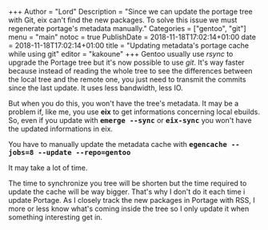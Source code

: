+++
Author = "Lord"
Description = "Since we can update the portage tree with Git, eix can't find the new packages. To solve this issue we must regenerate portage's metadata manually."
Categories = ["gentoo", "git"]
menu = "main"
notoc = true
PublishDate = 2018-11-18T17:02:14+01:00
date = 2018-11-18T17:02:14+01:00
title = "Updating metadata's portage cache while using git"
editor = "kakoune"
+++
Gentoo usually use *rsync* to upgrade the Portage tree but it's now possible to use *git*.
It's way faster because instead of reading the whole tree to see the differences between the local tree and the remote one, you just need to transmit the commits since the last update.
It uses less bandwidth, less IO.

But when you do this, you won't have the tree's metadata.
It may be a problem if, like me, you use **eix** to get informations concerning local ebuilds.
So, even if you update with **<samp>emerge --sync</samp>** or **<samp>eix-sync</samp>** you won't have the updated informations in eix.

You have to manually update the metadata cache with **<samp>egencache --jobs=8 --update --repo=gentoo</samp>**

It may take a lot of time.

The time to synchronize you tree will be shorten but the time required to update the cache will be way bigger.
That's why I don't do it each time i update Portage.
As I closely track the new packages in Portage with RSS, I more or less know what's coming inside the tree so I only update it when something interesting get in.


